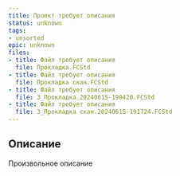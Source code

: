 ```yaml
---
title: Проект требует описания
status: unknown
tags:
- unsorted
epic: unknown
files:
- title: Файл требует описания
  file: Прокладка.FCStd
- title: Файл требует описания
  file: Прокладка скан.FCStd
- title: Файл требует описания
  file: 3_Прокладка.20240615-190420.FCStd
- title: Файл требует описания
  file: 3_Прокладка скан.20240615-191724.FCStd
---
```



## Описание

Произвольное описание